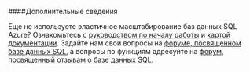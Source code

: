 ####Дополнительные сведения

Еще не используете эластичное масштабирование баз данных SQL Azure? Ознакомьтесь с [руководством по началу работы](./sql-database-elastic-scale-get-started.md) и [картой документации](./sql-database-elastic-scale-documentation-map.md).  Задайте нам свои вопросы на [форуме, посвященном базе данных SQL](http://social.msdn.microsoft.com/forums/azure/en-US/home?forum=ssdsgetstarted), а вопросы по функциям адресуйте на [форум, посвященный отзывам о базе данных SQL](http://feedback.azure.com/forums/217321-sql-database).
<!--HONumber=42-->
